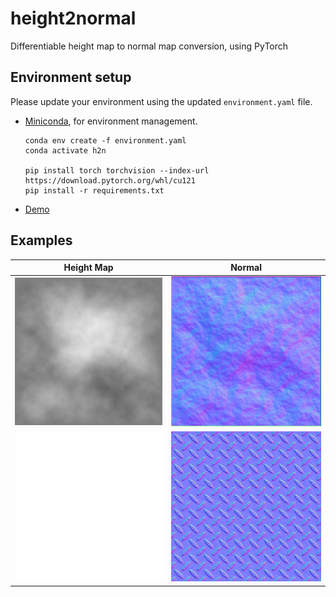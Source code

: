# height2normal
Differentiable height map to normal map conversion, using PyTorch

## Environment setup
Please update your environment using the updated `environment.yaml` file.

- [Miniconda](https://docs.conda.io/projects/miniconda/en/latest/), for environment management.

    ```
    conda env create -f environment.yaml
    conda activate h2n

    pip install torch torchvision --index-url https://download.pytorch.org/whl/cu121
    pip install -r requirements.txt
    ```
- [Demo](demo.ipynb)

## Examples
| Height Map                |  Normal |
:-------------------------: |:-------------------------:
![](data/cloud.png)         |  ![](res/cloud.png)
![](data/rusty_metal.png)   |  ![](res/rusty_metal.png)